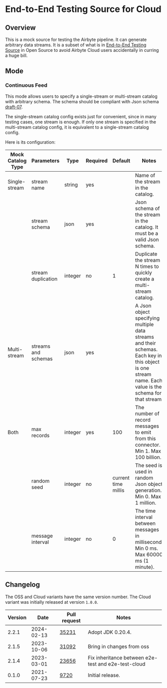 # End-to-End Testing Source for Cloud

## Overview

This is a mock source for testing the Airbyte pipeline. It can generate arbitrary data streams. It is a subset of what is in [End-to-End Testing Source](e2e-test.md) in Open Source to avoid Airbyte Cloud users accidentally in curring a huge bill.

## Mode

### Continuous Feed

This mode allows users to specify a single-stream or multi-stream catalog with arbitrary schema. The schema should be compliant with Json schema [draft-07](https://json-schema.org/draft-07/json-schema-release-notes.html).

The single-stream catalog config exists just for convenient, since in many testing cases, one stream is enough. If only one stream is specified in the multi-stream catalog config, it is equivalent to a single-stream catalog config.

Here is its configuration:

| Mock Catalog Type | Parameters          | Type    | Required | Default             | Notes                                                                                                                                                   |
| ----------------- | ------------------- | ------- | -------- | ------------------- | ------------------------------------------------------------------------------------------------------------------------------------------------------- |
| Single-stream     | stream name         | string  | yes      |                     | Name of the stream in the catalog.                                                                                                                      |
|                   | stream schema       | json    | yes      |                     | Json schema of the stream in the catalog. It must be a valid Json schema.                                                                               |
|                   | stream duplication  | integer | no       | 1                   | Duplicate the stream N times to quickly create a multi-stream catalog.                                                                                  |
| Multi-stream      | streams and schemas | json    | yes      |                     | A Json object specifying multiple data streams and their schemas. Each key in this object is one stream name. Each value is the schema for that stream. |
| Both              | max records         | integer | yes      | 100                 | The number of record messages to emit from this connector. Min 1. Max 100 billion.                                                                      |
|                   | random seed         | integer | no       | current time millis | The seed is used in random Json object generation. Min 0. Max 1 million.                                                                                |
|                   | message interval    | integer | no       | 0                   | The time interval between messages in millisecond. Min 0 ms. Max 60000 ms (1 minute).                                                                   |

## Changelog

The OSS and Cloud variants have the same version number. The Cloud variant was initially released at version `1.0.0`.

| Version | Date       | Pull request                                             | Notes                                               |
|---------|------------|----------------------------------------------------------|-----------------------------------------------------|
| 2.2.1   | 2024-02-13 | [35231](https://github.com/airbytehq/airbyte/pull/35231)           | Adopt JDK 0.20.4.                                                                                     |
| 2.1.5   | 2023-10-06 | [31092](https://github.com/airbytehq/airbyte/pull/31092) | Bring in changes from oss                           |
| 2.1.4   | 2023-03-01 | [23656](https://github.com/airbytehq/airbyte/pull/23656) | Fix inheritance between e2e-test and e2e-test-cloud |
| 0.1.0   | 2021-07-23 | [9720](https://github.com/airbytehq/airbyte/pull/9720)   | Initial release.                                    |
